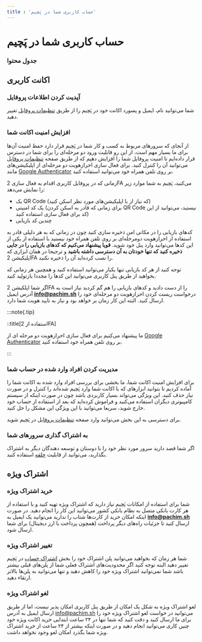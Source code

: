 ```yaml
---
title : 'حساب کاربری شما در پَچیم'
---
```


 # حساب کاربری شما در پَچیم 

### جدول محتوا 

## اکانت کاربری 


### آپدیت کردن اطلاعات پروفایل 

شما می‌توانید نام، ایمیل و پسورد اکانت خود در پَچیم را از طریق [تنظیمات پروفایل](https://app.pachim.sh/panel/user-profile/account) تغییر دهید.

### افزایش امنیت اکانت شما 

از آنجای که سرورهای مربوط به کسب و کار شما در پَچیم قرار دارد حفظ امنیت‌ آن‌ها برای ما بسیار مهم است، از این رو قابلیت ورود دو مرحله‌ای را برای شما در دسترس قرار داده‌ایم تا امنیت پروفایل شما را افزایش دهیم که از طریق صفحه [تنظیمات پروفایل](https://app.pachim.sh/panel/user-profile/account) می‌توانید آن را کنترل کنید. برای فعال سازی احرازهویت دو مرحله‌ای از اپلیکیشن‌های مانند [Google Authenticator](https://support.google.com/accounts/answer/1066447) بر روی تلفن همراه خود می‌توانید استفاده کنید. 

زمانی که در پروفایل کاربری اقدام به فعال سازی 2FA می‌کنید، پَچیم به شما موارد زیر را نمایش ‌می‌دهد: 

- یک QR Code (که نیاز از با اپلیکیشن‌های مورد نظر اسکن کنید)
- یک کد امنیتی (برای زمانی که قادر به اسکن کردن QR Code نیستید، می‌توانید از این کد برای فعال سازی استفاده کنید)
- چندین کد بازیابی

کدهای بازیابی را در مکانی امن ذخیره سازی کنید چون در زمانی که به هر دلیلی قادر به استفاده از احرازهویت دومرحله‌ای بر روی تلفن همراه خود نیستید با استفاده از یکی از این کدها می‌توانید وارد پنل خود شوید. **قویا پیشنهاد می‌کنیم که کدهای بازیابی را در جایی ذخیره کنید که تنها خودتان به آن دسترسی داشته باشید** و ترجیحا در همان ابزاری که اپلیکیشن 2FA را نصب کرده‌اید آن را ذخیره نکنید.

توجه کنید از هر کد بازیابی تنها یکبار می‌توانید استفاده کنید و همچنین هر زمانی که بخواهید از طریق پنل کاربری می‌توانید این کدها را مجددا بازتولید کنید.

اگر شما اپلکیشن 2FA را از دست دادید و کدهای بازیابی را هم گم کردید نیاز است به آدرس ایمیل **info@pachim.sh** درخواست ریست کردن احرازهویت دو مرحله‌ای خود را ارسال کنید. البته این کار زمان بر خواهد بود و نیاز به تایید هویت شما دارد.

:::note{.tip}

::title[استفاده از 2FA]

ما پیشنهاد می‌کنیم برای فعال سازی احرازهویت دو مرحله ای از [Google Authenticator](https://support.google.com/accounts/answer/1066447) بر روی تلفن همراه خود استفاده کنید.

:::
### مدیریت کردن افراد وارد شده در حساب شما 

برای افزایش امنیت اکانت شما، ما بخشی برای بررسی افراد وارد شده به اکانت شما را آماده کردیم تا بتوانید ابزارهای که با اکانت شما وارد پَچیم شده‌اند را کنترل و در صورت نیاز حذف کنید. این ویژگی می‌تواند بسیار کاربردی باشد چون در صورت اینکه از سیستم کامپیوتری دیگران استفاده می‌کنید و فراموش کرده‌اید که بعد از استفاده از حساب خود خارج شوید، سریعا می‌توانید با این ویژگی این مشکل را حل کنید.

برای دسترسی به این بخش می‌توانید وارد صفحه [تنظیمات پروفایل](https://app.pachim.sh/panel/user-profile/account) در پَچیم شوید. 

### به اشتراک گذاری سرورهای شما 

اگر شما قصد دارید سرور مورد نظر خود را با دوستان و توسعه دهندگان دیگر به اشتراک بگذارید، می‌توانید از قابلیت [حلقه](https://app.pachim.sh/circles) استفاده کنید.


## اشتراک ویژه

### خرید اشتراک ویژه 

شما برای استفاده از امکانات پَچیم نیاز دارید که اشتراک ویژه تهیه کنید و با استفاده از هر کارت بانکی متصل به نظام بانکی کشور می‌توانید این کار را انجام دهید. در صورت اینکه امکان خرید از کارت‌ها شتاب را ندارید می‌توانید یک ایمیل به **info@pachim.sh** ارسال کنید تا جزئیات راه‌های دیگر پرداخت (همچون پرداخت با ارز دیجیتال) برای شما ارسال شود.

### تغییر اشتراک ویژه 

شما هر زمان که بخواهید می‌توانید پلن اشتراک خود را بخش [اشتراک حساب](https://app.pachim.com/panel/user-profile/billing) در پَچیم تغییر دهید البته توجه کنید اگر محدودیت‌های اشتراک فعلی شما از پلن‌های قبلی بیشتر باشد شما نمی‌توانید اشتراک ویژه خود را کاهش دهید و تنها می‌توانید به پلن‌ها بالاتر ارتقاء دهید.

### لغو اشتراک ویژه 

لغو اشتراک ویژه به شکل یک امکان از طریق پنل کاربری امکان پذیر نیست، اما از طریق ارسال ایمیل به آدرس info@pachim.sh می‌توانید در خواست لغو اشتراک ویژه خود را برای ما ارسال کنید و دقت کنید که شما تنها در ۲۴ ساعت ابتدایی خرید اکانت ویژه خود چنین کاری می‌توانید انجام دهید و در صورت اینکه بیشتر از ۲۴ ساعت از خرید اشتراک ویژه شما بگذرد امکان لغو وجود نخواهد داشت.
